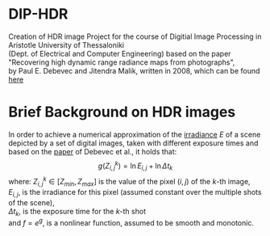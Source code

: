 # DIP-HDR
Creation of HDR image Project for the course of Digitial Image Processing in Aristotle University of Thessaloniki\
(Dept. of Electrical and Computer Engineering) based on the paper "Recovering high dynamic range radiance maps from photographs",\
by Paul E. Debevec and Jitendra Malik, written in 2008, which can be found [here][paper]

# Brief Background on HDR images

In order to achieve a numerical approximation of the [irradiance][irr] $E$ of a scene depicted by a set of digital images, taken with different exposure times
and based on the [paper][paper] of Debevec et al., it holds that: 
$$g(Z_{i,j}^k) = \ln{E_{i,j}} + \ln{\Delta t_k}$$
where: $Z_{i,j}^k \in [Z_{min},Z_{max}]$ is the value of the pixel $(i,j)$ of the $k$-th image,\
$E_{i,j}$, is the irradiance for this pixel (assumed constant over the multiple shots of the scene),\
$\Delta t_k$, is the exposure time for the $k$-th shot\
and $f=e^{g}$, is a nonlinear function, assumed to be smooth and monotonic.



[paper]: <https://doi.org/10.1145/1401132.1401174> "Recovering high dynamic range radiance maps from photographs, by Debevec et al., 2008"
[irr]: <https://en.wikipedia.org/wiki/Irradiance> "Wikipedia: Irradiance"
